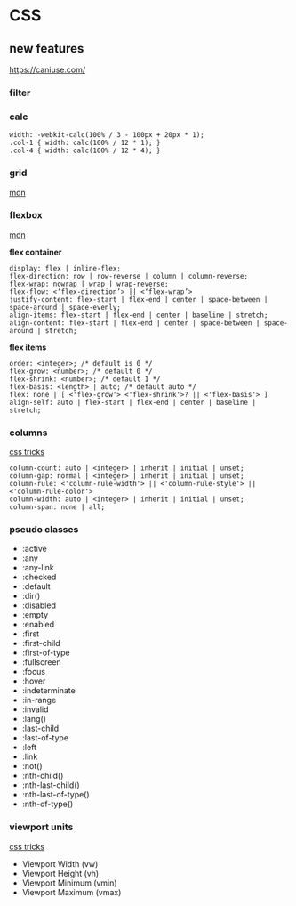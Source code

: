 # CSS 

## new features
https://caniuse.com/

### filter


### calc
```
width: -webkit-calc(100% / 3 - 100px + 20px * 1);
.col-1 { width: calc(100% / 12 * 1); }
.col-4 { width: calc(100% / 12 * 4); }
```

### grid
[mdn](https://developer.mozilla.org/en-US/docs/Web/CSS/CSS_Grid_Layout)


### flexbox
[mdn](https://developer.mozilla.org/en-US/docs/Web/CSS/CSS_Flexible_Box_Layout)


**flex container**
```
display: flex | inline-flex;
flex-direction: row | row-reverse | column | column-reverse;
flex-wrap: nowrap | wrap | wrap-reverse;
flex-flow: <‘flex-direction’> || <‘flex-wrap’>
justify-content: flex-start | flex-end | center | space-between | space-around | space-evenly;
align-items: flex-start | flex-end | center | baseline | stretch;
align-content: flex-start | flex-end | center | space-between | space-around | stretch;

```

**flex items**
```
order: <integer>; /* default is 0 */
flex-grow: <number>; /* default 0 */
flex-shrink: <number>; /* default 1 */
flex-basis: <length> | auto; /* default auto */ 
flex: none | [ <'flex-grow'> <'flex-shrink'>? || <'flex-basis'> ]
align-self: auto | flex-start | flex-end | center | baseline | stretch;
```

### columns
[css tricks](https://css-tricks.com/guide-responsive-friendly-css-columns/)
```
column-count: auto | <integer> | inherit | initial | unset;
column-gap: normal | <integer> | inherit | initial | unset;
column-rule: <'column-rule-width'> || <'column-rule-style'> || <'column-rule-color'>
column-width: auto | <integer> | inherit | initial | unset;
column-span: none | all;
```

### pseudo classes
* :active
* :any
* :any-link
* :checked
* :default
* :dir()
* :disabled
* :empty
* :enabled
* :first
* :first-child
* :first-of-type
* :fullscreen
* :focus
* :hover
* :indeterminate
* :in-range
* :invalid
* :lang()
* :last-child
* :last-of-type
* :left
* :link
* :not()
* :nth-child()
* :nth-last-child()
* :nth-last-of-type()
* :nth-of-type()

### viewport units
[css tricks](https://css-tricks.com/fun-viewport-units/)
* Viewport Width (vw)
* Viewport Height (vh) 
* Viewport Minimum (vmin) 
* Viewport Maximum (vmax)
